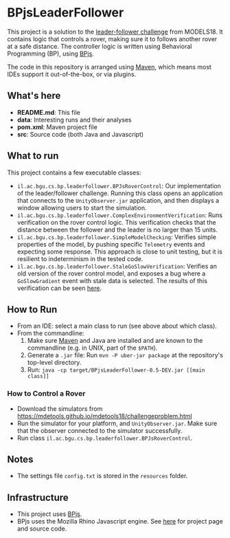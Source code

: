 # BPjsLeaderFollower

This project is a solution to the [leader-follower challenge](https://mdetools.github.io/mdetools18/challengeproblem.html)
from MODELS18. It contains logic that controls a rover, making sure it to follows another rover at a safe distance. The controller logic is written using Behavioral Programming (BP), using [BPjs](https://github.com/bThink-BGU/BPjs).

The code in this repository is arranged using [Maven](http://maven.apache.org), which means most IDEs support it out-of-the-box, or via plugins.

## What's here

* **README.md**: This file
* **data**: Interesting runs and their analyses
* **pom.xml**: Maven project file
* **src**: Source code (both Java and Javascript)

## What to run

This project contains a few executable classes:

* `il.ac.bgu.cs.bp.leaderfollower.BPJsRoverControl`: Our implementation of the leader/follower challenge. Running this class opens an application that connects to the `UnityObserver.jar` application, and then displays a window allowing users to start the simulation.
* `il.ac.bgu.cs.bp.leaderfollower.ComplexEnvironmentVerification`: Runs verification on the rover control logic. This verification checks that the distance between the follower and the leader is no larger than 15 units.
* `il.ac.bgu.cs.bp.leaderfollower.SimpleModelChecking`: Verifies simple properties of the model, by pushing specific `Telemetry` events and expecting some response. This approach is close to unit testing, but it is resilient to indeterminism in the tested code.
* `il.ac.bgu.cs.bp.leaderfollower.StaleGoSlowVerification`: Verifies an old version of the rover control model, and exposes a bug where a `GoSlowGradient` event with stale data is selected. The results of this verification can be seen [here](/data/).

## How to Run
* From an IDE: select a main class to run (see above about which class).
* From the commandline:
  1. Make sure [Maven](http://maven.apache.org) and Java are installed and are known to the commandline (e.g. in UNIX, part of the `$PATH`).
  1. Generate a `.jar` file: Run `mvn -P uber-jar package` at the repository's top-level directory.
  1. Run: `java -cp target/BPjsLeaderFollower-0.5-DEV.jar [[main class]]`

### How to Control a Rover
* Download the simulators from https://mdetools.github.io/mdetools18/challengeproblem.html
* Run the simulator for your platform, and `UnityObserver.jar`. Make sure that the observer connected to the simulator successfully.
* Run class `il.ac.bgu.cs.bp.leaderfollower.BPJsRoverControl`.


## Notes
* The settings file `config.txt` is stored in the `resources` folder.


## Infrastructure
* This project uses [BPjs](https://github.com/bThink-BGU/BPjs).
* BPjs uses the Mozilla Rhino Javascript engine. See [here](https://developer.mozilla.org/en-US/docs/Mozilla/Projects/Rhino) for project page and source code.
